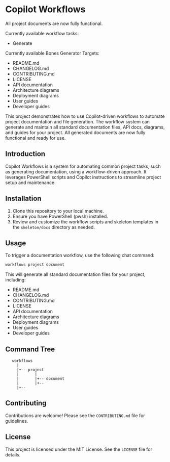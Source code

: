 


# Copilot Workflows

All project documents are now fully functional.

Currently available workflow tasks:

- Generate

Currently available Bones Generator Targets:

- README.md
- CHANGELOG.md
- CONTRIBUTING.md
- LICENSE
- API documentation
- Architecture diagrams
- Deployment diagrams
- User guides
- Developer guides

This project demonstrates how to use Copilot-driven workflows to automate project documentation and file generation. The workflow system can generate and maintain all standard documentation files, API docs, diagrams, and guides for your project. All generated documents are now fully functional and ready for use.

## Introduction

Copilot Workflows is a system for automating common project tasks, such as generating documentation, using a workflow-driven approach. It leverages PowerShell scripts and Copilot instructions to streamline project setup and maintenance.

## Installation

1. Clone this repository to your local machine.
2. Ensure you have PowerShell (pwsh) installed.
3. Review and customize the workflow scripts and skeleton templates in the `skeleton/docs` directory as needed.

## Usage

To trigger a documentation workflow, use the following chat command:

```powershell
workflows project document
```

This will generate all standard documentation files for your project, including:

- README.md
- CHANGELOG.md
- CONTRIBUTING.md
- LICENSE
- API documentation
- Architecture diagrams
- Deployment diagrams
- User guides
- Developer guides

## Command Tree

```tree
   workflows
     |
     |+-- project
     |       |
     |       |+-- document
     |       |+--
     |+--
```

## Contributing

Contributions are welcome! Please see the `CONTRIBUTING.md` file for guidelines.

## License

This project is licensed under the MIT License. See the `LICENSE` file for details.
